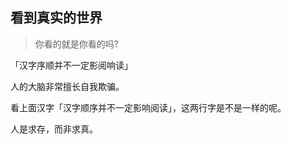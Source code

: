 ## 看到真实的世界

> 你看的就是你看的吗?

「汉字序顺并不一定影阅响读」


 
 人的大脑非常擅长自我欺骗。
 
 看上面汉字「汉字顺序并不一定影响阅读」，这两行字是不是一样的呢。

人是求存，而非求真。
